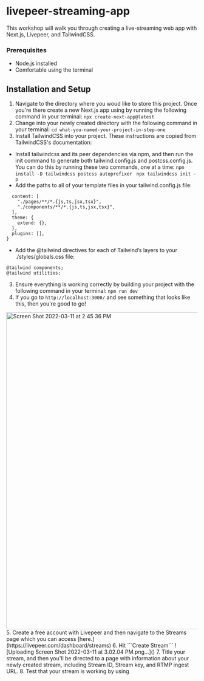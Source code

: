 # livepeer-streaming-app
This workshop will walk you through creating a live-streaming web app with Next.js,  Livepeer, and TailwindCSS.

### Prerequisites
- Node.js installed 
- Comfortable using the terminal

## Installation and Setup
1. Navigate to the directory where you woud like to store this project. Once you're there create a new Next.js app using by running the following command in your terminal: ```npx create-next-app@latest```
2. Change into your newly created directory with the following command in your terminal: ```cd what-you-named-your-project-in-step-one```
3. Install TailwindCSS into your project. These instructions are copied from TailwindCSS's documentation:
- Install tailwindcss and its peer dependencies via npm, and then run the init command to generate both tailwind.config.js and postcss.config.js. You can do this by running these two commands, one at a time:
```npm install -D tailwindcss postcss autoprefixer ```
```npx tailwindcss init -p```
- Add the paths to all of your template files in your tailwind.config.js file:
```module.exports = {
  content: [
    "./pages/**/*.{js,ts,jsx,tsx}",
    "./components/**/*.{js,ts,jsx,tsx}",
  ],
  theme: {
    extend: {},
  },
  plugins: [],
}
```
- Add the @tailwind directives for each of Tailwind’s layers to your ./styles/globals.css file:
```@tailwind base;
@tailwind components;
@tailwind utilities;
```

3. Ensure everything is working correctly by building your project with the following command in your terminal: ```npm run dev```
4. If you go to ```http://localhost:3000/``` and see something that looks like this, then you're good to go!
<img width="835" alt="Screen Shot 2022-03-11 at 2 45 36 PM" src="https://user-images.githubusercontent.com/15346823/157984567-4b426994-4701-4fa7-a815-c68a4afbd1d6.png">
5. Create a free account with Livepeer and then navigate to the Streams page which you can access [here.](https://livepeer.com/dashboard/streams)
6. Hit ```Create Stream```
![Uploading Screen Shot 2022-03-11 at 3.02.04 PM.png…]()
7. Title your stream, and then you'll be directed to a page with information about your newly created stream, including Stream ID, Stream key, and RTMP ingest URL.
8. Test that your stream is working by using 

